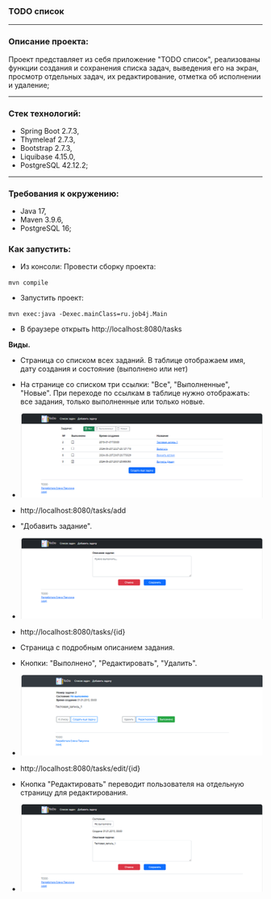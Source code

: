 ### TODO список
___
### Описание проекта:
Проект представляет из себя приложение "TODO список", реализованы функции создания и сохранения списка задач, выведения его на экран, просмотр отдельных задач, их редактирование, отметка об исполнении и удаление;
___
### Стек технологий:
+ Spring Boot 2.7.3,
+ Thymeleaf 2.7.3,
+ Bootstrap 2.7.3,
+ Liquibase 4.15.0,
+ PostgreSQL 42.12.2;
___
### Требования к окружению:
+ Java 17,
+ Maven 3.9.6,
+ PostgreSQL 16;

### Как запустить:

+ Из консоли: 
Провести сборку проекта:

`mvn compile`

+ Запустить проект:

`mvn exec:java -Dexec.mainClass=ru.job4j.Main`

+ В браузере открыть
http://localhost:8080/tasks

**Виды.**

- Страница со списком всех заданий. В таблице отображаем имя, дату создания и состояние (выполнено или нет)
- На странице со списком три ссылки: "Все", "Выполненные", "Новые". При переходе по ссылкам в таблице нужно отображать:
  все задания, только выполненные или только новые.
- ![1.PNG](src%2Fmain%2Fresources%2Fstatic%2Fimage%2Fscreenshot%2F1.PNG)

- http://localhost:8080/tasks/add
- "Добавить задание".
- ![4.PNG](src%2Fmain%2Fresources%2Fstatic%2Fimage%2Fscreenshot%2F4.PNG)

- http://localhost:8080/tasks/{id}
- Страница с подробным описанием задания.
- Кнопки: "Выполнено", "Редактировать", "Удалить".
- ![2.PNG](src%2Fmain%2Fresources%2Fstatic%2Fimage%2Fscreenshot%2F2.PNG)

- http://localhost:8080/tasks/edit/{id}
- Кнопка "Редактировать" переводит пользователя на отдельную страницу для редактирования.
- ![3.PNG](src%2Fmain%2Fresources%2Fstatic%2Fimage%2Fscreenshot%2F3.PNG)
